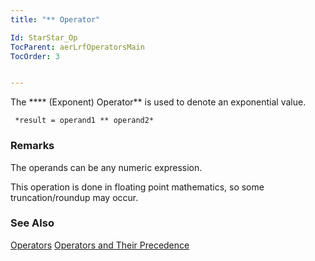 ```yaml
---
title: "** Operator"

Id: StarStar_Op
TocParent: aerLrfOperatorsMain
TocOrder: 3


---
```


The **** (Exponent) Operator** is used to denote an exponential value. 

```
 *result = operand1 ** operand2*         
```

### Remarks
The operands can be any numeric expression.

This operation is done in floating point mathematics, so some truncation/roundup may occur. 

### See Also
[Operators](aerLrfOperatorsMain.html)
[Operators and Their Precedence](Expression_Operators_and_their_Precedence.html) 
